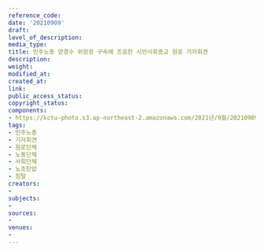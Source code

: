 ```yaml
---
reference_code: 
date: '20210909'
draft: 
level_of_description: 
media_type: 
title: 민주노총 양경수 위원장 구속에 즈음한 시민사회종교 원로 기자회견
description: 
weight: 
modified_at: 
created_at: 
link: 
public_access_status: 
copyright_status: 
components:
- https://kctu-photo.s3.ap-northeast-2.amazonaws.com/2021년/9월/20210909-민주노총+양경수+위원장+구속에+즈음한+시민사회종교+원로+기자회견_민주노총_기자회견_원로단체_노동단체_사회단체_노조탄압_침탈/404080_61554_239.jpg
tags:
- 민주노총
- 기자회견
- 원로단체
- 노동단체
- 사회단체
- 노조탄압
- 침탈
creators:
- 
subjects:
- 
sources:
- 
venues:
- 
---
```


